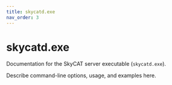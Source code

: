 ```yaml
---
title: skycatd.exe
nav_order: 3
---
```


# skycatd.exe

Documentation for the SkyCAT server executable (`skycatd.exe`).

Describe command-line options, usage, and examples here.
